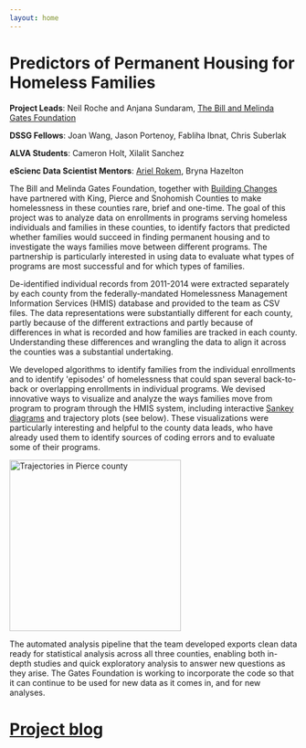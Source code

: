 ```yaml
---
layout: home
---
```


<div class="home">
<div class="logo-bar">
</div>
</div>
  <h1 class="page-heading">Predictors of Permanent Housing for Homeless Families</h1>

**Project Leads**: Neil Roche and Anjana Sundaram, [The Bill and Melinda Gates Foundation](http://www.gatesfoundation.org/)

**DSSG Fellows**: Joan Wang, Jason Portenoy, Fabliha Ibnat, Chris Suberlak

**ALVA Students**: Cameron Holt, Xilalit Sanchez

**eScienc Data Scientist Mentors**: [Ariel Rokem](http://arokem.org), Bryna Hazelton


The Bill and Melinda Gates Foundation, together with [Building Changes](http://www.buildingchanges.org/) have partnered with King, Pierce and Snohomish Counties to make homelessness in these counties rare, brief and one-time. The goal of this project was to analyze data on enrollments in programs serving homeless individuals and families in these counties, to identify factors that predicted whether families would succeed in finding permanent housing and to investigate the ways families move between different programs. The partnership is particularly interested in using data to evaluate what types of programs are most successful and for which types of families.

De-identified individual records from 2011-2014 were extracted separately by each county from the federally-mandated Homelessness Management Information Services (HMIS) database and provided to the team as CSV files. The data representations were substantially different for each county, partly because of the different extractions and partly because of differences in what is recorded and how families are tracked in each county. Understanding these differences and wrangling the data to align it across the counties was a substantial undertaking.

We developed algorithms to identify families from the individual enrollments and to identify 'episodes' of homelessness that could span several back-to-back or overlapping enrollments in individual programs. We devised innovative ways to visualize and analyze the ways families move from program to program through the HMIS system, including interactive [Sankey diagrams](tinyurl.com/dssg-homeless) and trajectory plots (see below). These visualizations were particularly interesting and helpful to the county data leads, who have already used them to identify sources of coding errors and to evaluate some of their programs.

<img src="http://uwescience.github.io/DSSG2015-predicting-permanent-housing/images/PierceTrajectories.png.jpg" alt="Trajectories in Pierce county" style="width:300px;">

The automated analysis pipeline that the team developed exports clean data ready for statistical analysis across all three counties, enabling both in-depth studies and quick exploratory analysis to answer new questions as they arise. The Gates Foundation is working to incorporate the code so that it can continue to be used for new data as it comes in, and for new analyses.

  <h1><a href="{{site.baseurl }}/posts/">Project blog</a></h1>
